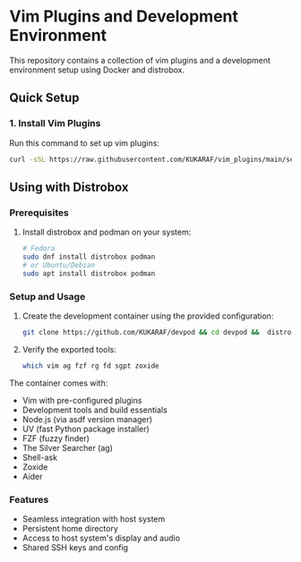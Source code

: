 # Vim Plugins and Development Environment

This repository contains a collection of vim plugins and a development environment setup using Docker and distrobox.

## Quick Setup

### 1. Install Vim Plugins

Run this command to set up vim plugins:
```bash
curl -sSL https://raw.githubusercontent.com/KUKARAF/vim_plugins/main/setup_vim_plugins.sh | bash
```

## Using with Distrobox

### Prerequisites

1. Install distrobox and podman on your system:
   ```bash
   # Fedora
   sudo dnf install distrobox podman
   # or Ubuntu/Debian
   sudo apt install distrobox podman
   ```

### Setup and Usage

1. Create the development container using the provided configuration:
   ```bash
   git clone https://github.com/KUKARAF/devpod && cd devpod &&  distrobox assemble create --file distrobox.ini
   ```

2. Verify the exported tools:
   ```bash
   which vim ag fzf rg fd sgpt zoxide
   ```

The container comes with:
- Vim with pre-configured plugins
- Development tools and build essentials
- Node.js (via asdf version manager)
- UV (fast Python package installer)
- FZF (fuzzy finder)
- The Silver Searcher (ag)
- Shell-ask
- Zoxide
- Aider

### Features
- Seamless integration with host system
- Persistent home directory
- Access to host system's display and audio
- Shared SSH keys and config
